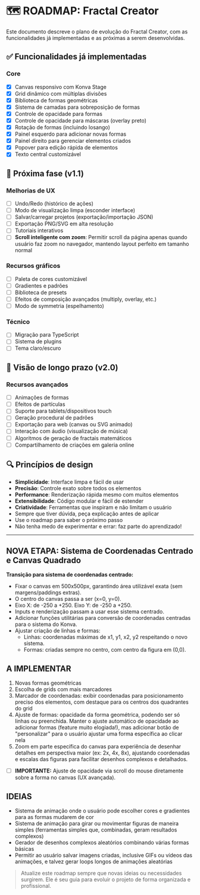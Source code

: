 # 🗺️ ROADMAP: Fractal Creator

Este documento descreve o plano de evolução do Fractal Creator, com as funcionalidades já implementadas e as próximas a serem desenvolvidas.

## ✅ Funcionalidades já implementadas

### Core
- [x] Canvas responsivo com Konva Stage
- [x] Grid dinâmico com múltiplas divisões
- [x] Biblioteca de formas geométricas
- [x] Sistema de camadas para sobreposição de formas
- [x] Controle de opacidade para formas
- [x] Controle de opacidade para máscaras (overlay preto)
- [x] Rotação de formas (incluindo losango)
- [x] Painel esquerdo para adicionar novas formas
- [x] Painel direito para gerenciar elementos criados
- [x] Popover para edição rápida de elementos
- [x] Texto central customizável

## 🚀 Próxima fase (v1.1)

### Melhorias de UX
- [ ] Undo/Redo (histórico de ações)
- [ ] Modo de visualização limpa (esconder interface)
- [ ] Salvar/carregar projetos (exportação/importação JSON)
- [ ] Exportação PNG/SVG em alta resolução
- [ ] Tutoriais interativos
- [ ] **Scroll inteligente com zoom**: Permitir scroll da página apenas quando usuário faz zoom no navegador, mantendo layout perfeito em tamanho normal

### Recursos gráficos
- [ ] Paleta de cores customizável
- [ ] Gradientes e padrões
- [ ] Biblioteca de presets
- [ ] Efeitos de composição avançados (multiply, overlay, etc.)
- [ ] Modo de symmetria (espelhamento)

### Técnico
- [ ] Migração para TypeScript
- [ ] Sistema de plugins
- [ ] Tema claro/escuro

## 🔮 Visão de longo prazo (v2.0)

### Recursos avançados
- [ ] Animações de formas
- [ ] Efeitos de partículas
- [ ] Suporte para tablets/dispositivos touch
- [ ] Geração procedural de padrões
- [ ] Exportação para web (canvas ou SVG animado)
- [ ] Interação com áudio (visualização de música)
- [ ] Algoritmos de geração de fractais matemáticos
- [ ] Compartilhamento de criações em galeria online

## 🔍 Princípios de design

- **Simplicidade**: Interface limpa e fácil de usar
- **Precisão**: Controle exato sobre todos os elementos
- **Performance**: Renderização rápida mesmo com muitos elementos
- **Extensibilidade**: Código modular e fácil de estender
- **Criatividade**: Ferramentas que inspiram e não limitam o usuário
- Sempre que tiver dúvida, peça explicação antes de aplicar
- Use o roadmap para saber o próximo passo
- Não tenha medo de experimentar e errar: faz parte do aprendizado!

---

## NOVA ETAPA: Sistema de Coordenadas Centrado e Canvas Quadrado

**Transição para sistema de coordenadas centrado:**
- Fixar o canvas em 500x500px, garantindo área utilizável exata (sem margens/paddings extras).
- O centro do canvas passa a ser (x=0, y=0).
- Eixo X: de -250 a +250. Eixo Y: de -250 a +250.
- Inputs e renderização passam a usar esse sistema centrado.
- Adicionar funções utilitárias para conversão de coordenadas centradas para o sistema do Konva.
- Ajustar criação de linhas e formas:
    - Linhas: coordenadas máximas de x1, y1, x2, y2 respeitando o novo sistema.
    - Formas: criadas sempre no centro, com centro da figura em (0,0).

## A IMPLEMENTAR
1. Novas formas geométricas
2. Escolha de grids com mais marcadores
3. Marcador de coordenadas: exibir coordenadas para posicionamento preciso dos elementos, com destaque para os centros dos quadrantes do grid
4. Ajuste de formas: opacidade da forma geométrica, podendo ser só linhas ou preenchida. Manter o ajuste automático de opacidade ao adicionar formas (feature muito elogiada!), mas adicionar botão de "personalizar" para o usuário ajustar uma forma específica ao clicar nela
5. Zoom em parte específica do canvas para experiência de desenhar detalhes em perspectiva maior (ex: 2x, 4x, 8x), ajustando coordenadas e escalas das figuras para facilitar desenhos complexos e detalhados.
- [ ] **IMPORTANTE:** Ajuste de opacidade via scroll do mouse diretamente sobre a forma no canvas (UX avançada).

## IDEIAS
- Sistema de animação onde o usuário pode escolher cores e gradientes para as formas mudarem de cor
- Sistema de animação para girar ou movimentar figuras de maneira simples (ferramentas simples que, combinadas, geram resultados complexos)
- Gerador de desenhos complexos aleatórios combinando várias formas básicas
- Permitir ao usuário salvar imagens criadas, inclusive GIFs ou vídeos das animações, e talvez gerar loops longos de animações aleatórias

> Atualize este roadmap sempre que novas ideias ou necessidades surgirem. Ele é seu guia para evoluir o projeto de forma organizada e profissional.
